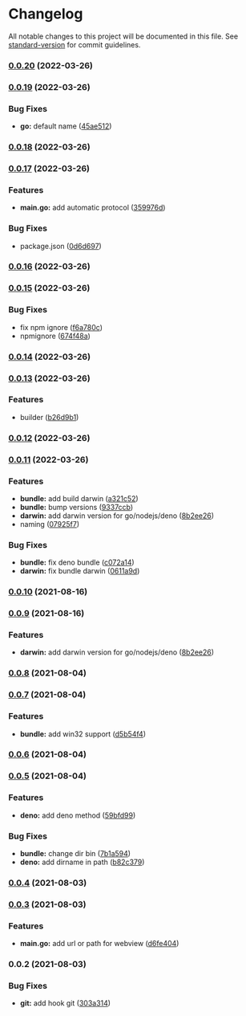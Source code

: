 # Changelog

All notable changes to this project will be documented in this file. See [standard-version](https://github.com/conventional-changelog/standard-version) for commit guidelines.

### [0.0.20](https://github.com/stephen-shopopop/broz/compare/v0.0.19...v0.0.20) (2022-03-26)

### [0.0.19](https://github.com/stephen-shopopop/broz/compare/v0.0.18...v0.0.19) (2022-03-26)


### Bug Fixes

* **go:** default name ([45ae512](https://github.com/stephen-shopopop/broz/commit/45ae51276cc835c0a3c1e63ce5337e8ef04341dc))

### [0.0.18](https://github.com/stephen-shopopop/broz/compare/v0.0.17...v0.0.18) (2022-03-26)

### [0.0.17](https://github.com/stephen-shopopop/broz/compare/v0.0.16...v0.0.17) (2022-03-26)


### Features

* **main.go:** add automatic protocol ([359976d](https://github.com/stephen-shopopop/broz/commit/359976df9fabb5d10550edcd88a6cd5f34a05083))


### Bug Fixes

* package.json ([0d6d697](https://github.com/stephen-shopopop/broz/commit/0d6d6974be5ebf0987926e43896cc97400813e00))

### [0.0.16](https://github.com///compare/v0.0.15...v0.0.16) (2022-03-26)

### [0.0.15](https://github.com///compare/v0.0.14...v0.0.15) (2022-03-26)


### Bug Fixes

* fix npm ignore ([f6a780c](https://github.com///commit/f6a780c42a09dd6a0c47e522fbc0dc1e04aa2e9a))
* npmignore ([674f48a](https://github.com///commit/674f48ac5b709fbade26b87f6455a23b032ff8d8))

### [0.0.14](https://github.com///compare/v0.0.13...v0.0.14) (2022-03-26)

### [0.0.13](https://github.com///compare/v0.0.12...v0.0.13) (2022-03-26)


### Features

* builder ([b26d9b1](https://github.com///commit/b26d9b106d426c36b337265d623c6cc64d33e777))

### [0.0.12](https://github.com///compare/v0.0.11...v0.0.12) (2022-03-26)

### [0.0.11](https://github.com///compare/v0.0.8...v0.0.11) (2022-03-26)


### Features

* **bundle:** add build darwin ([a321c52](https://github.com///commit/a321c52f7bf8409c2428dc9545d29e6fb6f43718))
* **bundle:** bump versions ([9337ccb](https://github.com///commit/9337ccb5ebf419622e6720eebe6aca36151efbcf))
* **darwin:** add darwin version for go/nodejs/deno ([8b2ee26](https://github.com///commit/8b2ee268b08daa06938ace1783b62e743c846553))
* naming ([07925f7](https://github.com///commit/07925f7efe87cf5a2035784a8340db3429e1c6a1))


### Bug Fixes

* **bundle:** fix deno bundle ([c072a14](https://github.com///commit/c072a1409820c22bb87681eac3296e044d383f3f))
* **darwin:** fix bundle darwin ([0611a9d](https://github.com///commit/0611a9d55703010c35cbe2cbf653abe8deff7576))

### [0.0.10](https://github.com/stephendltg/go-webview/compare/v0.0.9...v0.0.10) (2021-08-16)

### [0.0.9](https://github.com/stephendltg/go-webview/compare/v0.0.8...v0.0.9) (2021-08-16)


### Features

* **darwin:** add darwin version for go/nodejs/deno ([8b2ee26](https://github.com/stephendltg/go-webview/commit/8b2ee268b08daa06938ace1783b62e743c846553))

### [0.0.8](https://github.com/stephendltg/go-webview/compare/v0.0.7...v0.0.8) (2021-08-04)

### [0.0.7](https://github.com/stephendltg/go-webview/compare/v0.0.6...v0.0.7) (2021-08-04)


### Features

* **bundle:** add win32 support ([d5b54f4](https://github.com/stephendltg/go-webview/commit/d5b54f442e07630b7d2bceb7e4f8ad8e074ce8ae))

### [0.0.6](https://github.com/stephendltg/go-webview/compare/v0.0.5...v0.0.6) (2021-08-04)

### [0.0.5](https://github.com/stephendltg/go-webview/compare/v0.0.4...v0.0.5) (2021-08-04)


### Features

* **deno:** add deno method ([59bfd99](https://github.com/stephendltg/go-webview/commit/59bfd993d5109499d5e42f253df579a814ac03ef))


### Bug Fixes

* **bundle:** change dir bin ([7b1a594](https://github.com/stephendltg/go-webview/commit/7b1a5945cc0e0ece7914303ec2ab4c2ffb93fdeb))
* **deno:** add dirname in path ([b82c379](https://github.com/stephendltg/go-webview/commit/b82c379fb78bc3e6bb8631de0441af8a66c691a7))

### [0.0.4](https://github.com/stephendltg/skeleton-go-webview/compare/v0.0.3...v0.0.4) (2021-08-03)

### [0.0.3](https://github.com/stephendltg/skeleton-go-webview/compare/v0.0.2...v0.0.3) (2021-08-03)

### Features

- **main.go:** add url or path for webview
  ([d6fe404](https://github.com/stephendltg/skeleton-go-webview/commit/d6fe40427886d0f8586ae47f0c62089a06da2dea))

### 0.0.2 (2021-08-03)

### Bug Fixes

- **git:** add hook git
  ([303a314](https://github.com/stephendltg/skeleton-go-webview/commit/303a314f79e2ddf7d6c484fe6faecfd9ecbd124d))
